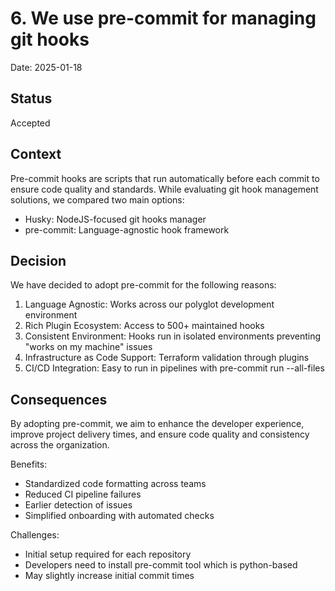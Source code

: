 # 6. We use pre-commit for managing git hooks

Date: 2025-01-18

## Status

Accepted

## Context

Pre-commit hooks are scripts that run automatically before each commit to ensure
code quality and standards. While evaluating git hook management solutions, we
compared two main options:

- Husky: NodeJS-focused git hooks manager
- pre-commit: Language-agnostic hook framework

## Decision

We have decided to adopt pre-commit for the following reasons:

1. Language Agnostic: Works across our polyglot development environment
2. Rich Plugin Ecosystem: Access to 500+ maintained hooks
3. Consistent Environment: Hooks run in isolated environments preventing "works
   on my machine" issues
4. Infrastructure as Code Support: Terraform validation through plugins
5. CI/CD Integration: Easy to run in pipelines with pre-commit run --all-files

## Consequences

By adopting pre-commit, we aim to enhance the developer experience, improve
project delivery times, and ensure code quality and consistency across the
organization.

Benefits:

- Standardized code formatting across teams
- Reduced CI pipeline failures
- Earlier detection of issues
- Simplified onboarding with automated checks

Challenges:

- Initial setup required for each repository
- Developers need to install pre-commit tool which is python-based
- May slightly increase initial commit times
